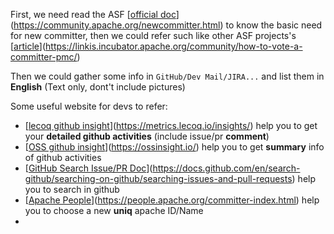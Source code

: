 First, we need read the ASF [[official doc](https://community.apache.org/newcommitter.html)](https://community.apache.org/newcommitter.html) to know the basic need for new committer, then we could refer such like other ASF projects's [[article](https://linkis.incubator.apache.org/community/how-to-vote-a-committer-pmc/)](https://linkis.incubator.apache.org/community/how-to-vote-a-committer-pmc/)

Then we could gather some info in `GitHub/Dev Mail/JIRA...` and list them in **English** (Text only, dont't include pictures)

Some useful website for devs to refer:

-  [[lecoq github insight](https://metrics.lecoq.io/insights/)](https://metrics.lecoq.io/insights/) help you to get your  **detailed github activities** (include issue/pr **comment**)
-  [[OSS github insight](https://ossinsight.io/)](https://ossinsight.io/)  help you to get **summary** info of github activities 
-  [[GitHub Search Issue/PR Doc](https://docs.github.com/en/search-github/searching-on-github/searching-issues-and-pull-requests)](https://docs.github.com/en/search-github/searching-on-github/searching-issues-and-pull-requests) help you to search in github
-  [[Apache People](https://people.apache.org/committer-index.html)](https://people.apache.org/committer-index.html) help you to choose a new **uniq** apache ID/Name
-